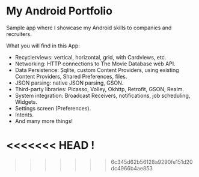 # My Android Portfolio
Sample app where I showcase my Android skills to companies and recruiters. 

What you will find in this App:
* Recyclerviews: vertical, horizontal, grid, with Cardviews, etc.
* Networking: HTTP connections to The Movie Database web API.
* Data Persistence: Sqlite, custom Content Providers, using existing Content Providers, Shared Preferences, files.
* JSON parsing: native JSON parsing, GSON.
* Third-party libraries: Picasso, Volley, Okhttp, Retrofit, GSON, Realm.
* System integration: Broadcast Receivers, notifications, job scheduling, Widgets.
* Settings screen (Preferences).
* Intents.
* And many more things!

<<<<<<< HEAD
!
=======
>>>>>>> 6c345d62b56128a9290fe151d20dc4966b4ae853
